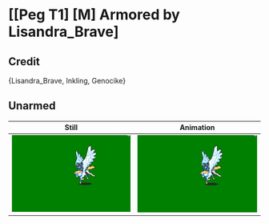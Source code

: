 # [\[Peg T1\] \[M\] Armored by Lisandra_Brave]

## Credit

{Lisandra_Brave, Inkling, Genocike}
	
## Unarmed

| Still | Animation |
| :---: | :-------: |
| ![Unarmed still](./Unarmed_000.png) | ![Unarmed animation](./Unarmed.gif) |
